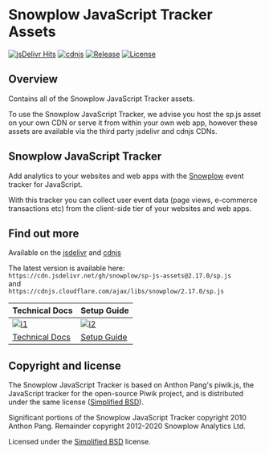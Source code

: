 # Snowplow JavaScript Tracker Assets

[![jsDelivr Hits](https://data.jsdelivr.com/v1/package/gh/snowplow/sp-js-assets/badge?style=rounded)](https://www.jsdelivr.com/package/gh/snowplow/sp-js-assets)
[![cdnjs](https://img.shields.io/cdnjs/v/snowplow)](https://cdnjs.com/libraries/snowplow)
[![Release][release-image]][releases]
[![License][license-image]][bsd]

## Overview

Contains all of the Snowplow JavaScript Tracker assets.

To use the Snowplow JavaScript Tracker, we advise you host the sp.js asset on your own CDN or serve it
from within your own web app, however these assets are available via the third party jsdelivr and cdnjs CDNs.

## Snowplow JavaScript Tracker

Add analytics to your websites and web apps with the [Snowplow][snowplow] event tracker for JavaScript.

With this tracker you can collect user event data (page views, e-commerce transactions etc) from the
client-side tier of your websites and web apps.

## Find out more

Available on the [jsdelivr](https://www.jsdelivr.com/package/gh/snowplow/sp-js-assets) and [cdnjs](https://cdnjs.com/libraries/snowplow)

The latest version is available here:  
`https://cdn.jsdelivr.net/gh/snowplow/sp-js-assets@2.17.0/sp.js`  
and  
`https://cdnjs.cloudflare.com/ajax/libs/snowplow/2.17.0/sp.js`

| Technical Docs                      | Setup Guide                  |
|-------------------------------------|------------------------------|
| [![i1][techdocs-image]][tech-docs]  | [![i2][setup-image]][setup]  |
| [Technical Docs][tech-docs]         | [Setup Guide][setup]         |

## Copyright and license

The Snowplow JavaScript Tracker is based on Anthon Pang's piwik.js, the JavaScript
tracker for the open-source Piwik project, and is distributed under the same license
([Simplified BSD][bsd]).

Significant portions of the Snowplow JavaScript Tracker copyright 2010 Anthon Pang. Remainder
copyright 2012-2020 Snowplow Analytics Ltd.

Licensed under the [Simplified BSD][bsd] license.

[snowplow]: http://snowplowanalytics.com/
[bsd]: http://www.opensource.org/licenses/bsd-license.php
[setup]: https://docs.snowplowanalytics.com/docs/collecting-data/collecting-from-own-applications/javascript-tracker/general-parameters/
[tech-docs]: https://docs.snowplowanalytics.com/docs/collecting-data/collecting-from-own-applications/javascript-tracker/
[techdocs-image]: https://d3i6fms1cm1j0i.cloudfront.net/github/images/techdocs.png
[setup-image]: https://d3i6fms1cm1j0i.cloudfront.net/github/images/setup.png
[license-image]: https://img.shields.io/badge/license-simplified--bsd-blue.svg?style=flat
[release-image]: https://img.shields.io/github/v/release/snowplow/sp-js-assets?sort=semver
[releases]: https://www.jsdelivr.com/package/gh/snowplow/sp-js-assets
